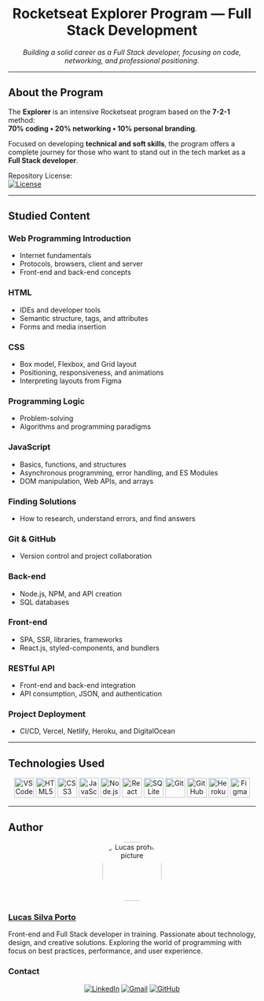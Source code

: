 <h1 align="center">Rocketseat Explorer Program — Full Stack Development</h1>

<p align="center"><i>Building a solid career as a Full Stack developer, focusing on code, networking, and professional positioning.</i></p>

---

## About the Program

The **Explorer** is an intensive Rocketseat program based on the **7-2-1** method:  
**70% coding • 20% networking • 10% personal branding**.

Focused on developing **technical and soft skills**, the program offers a complete journey for those who want to stand out in the tech market as a **Full Stack developer**.

Repository License:  
[![License](https://img.shields.io/github/license/Ileriayo/markdown-badges?style=flat-square)](./LICENSE)

---

## Studied Content

### Web Programming Introduction
- Internet fundamentals
- Protocols, browsers, client and server
- Front-end and back-end concepts

### HTML
- IDEs and developer tools
- Semantic structure, tags, and attributes
- Forms and media insertion

### CSS
- Box model, Flexbox, and Grid layout
- Positioning, responsiveness, and animations
- Interpreting layouts from Figma

### Programming Logic
- Problem-solving
- Algorithms and programming paradigms

### JavaScript
- Basics, functions, and structures
- Asynchronous programming, error handling, and ES Modules
- DOM manipulation, Web APIs, and arrays

### Finding Solutions
- How to research, understand errors, and find answers

### Git & GitHub
- Version control and project collaboration

### Back-end
- Node.js, NPM, and API creation
- SQL databases

### Front-end
- SPA, SSR, libraries, frameworks
- React.js, styled-components, and bundlers

### RESTful API
- Front-end and back-end integration
- API consumption, JSON, and authentication

### Project Deployment
- CI/CD, Vercel, Netlify, Heroku, and DigitalOcean

---

## Technologies Used

<div align="center">

  <img src="https://cdn.jsdelivr.net/gh/devicons/devicon/icons/vscode/vscode-original.svg" height="40" title="VS Code"/>
  <img src="https://cdn.jsdelivr.net/gh/devicons/devicon/icons/html5/html5-original.svg" height="40" title="HTML5"/>
  <img src="https://cdn.jsdelivr.net/gh/devicons/devicon/icons/css3/css3-original.svg" height="40" title="CSS3"/>
  <img src="https://cdn.jsdelivr.net/gh/devicons/devicon/icons/javascript/javascript-original.svg" height="40" title="JavaScript"/>
  <img src="https://cdn.jsdelivr.net/gh/devicons/devicon/icons/nodejs/nodejs-original.svg" height="40" title="Node.js"/>
  <img src="https://cdn.jsdelivr.net/gh/devicons/devicon/icons/react/react-original.svg" height="40" title="React"/>
  <img src="https://cdn.jsdelivr.net/gh/devicons/devicon/icons/sqlite/sqlite-original.svg" height="40" title="SQLite"/>
  <img src="https://cdn.jsdelivr.net/gh/devicons/devicon/icons/git/git-original.svg" height="40" title="Git"/>
  <img src="https://cdn.jsdelivr.net/gh/devicons/devicon/icons/github/github-original.svg" height="40" title="GitHub"/>
  <img src="https://cdn.jsdelivr.net/gh/devicons/devicon/icons/heroku/heroku-original.svg" height="40" title="Heroku"/>
  <img src="https://cdn.jsdelivr.net/gh/devicons/devicon/icons/figma/figma-original.svg" height="40" title="Figma"/>

</div>

---

## Author

<div align="center">
  <img src="https://www.github.com/lucasspor.png?size=150" width="120" style="border-radius: 50px;" alt="Lucas profile picture"/>
</div>

### [Lucas Silva Porto](https://github.com/lucasspor)

Front-end and Full Stack developer in training. Passionate about technology, design, and creative solutions. Exploring the world of programming with focus on best practices, performance, and user experience.

### Contact

<p align="center">
  <a href="https://www.linkedin.com/in/lucasspor"><img src="https://img.shields.io/badge/LinkedIn-0077B5?style=for-the-badge&logo=linkedin&logoColor=white" alt="LinkedIn"/></a>
  <a href="mailto:lucassporto.contatob@gmail.com"><img src="https://img.shields.io/badge/Gmail-D14836?style=for-the-badge&logo=gmail&logoColor=white" alt="Gmail"/></a>
  <a href="https://github.com/lucasspor"><img src="https://img.shields.io/badge/GitHub-181717?style=for-the-badge&logo=github&logoColor=white" alt="GitHub"/></a>
</p>